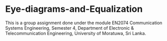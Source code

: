 # Eye-diagrams-and-Equalization
This is a group assignment done under the module EN2074 Communication Systems Engineering, Semester 4, Department of Electronic &amp; Telecommunication Engineering, University of Moratuwa, Sri Lanka.
